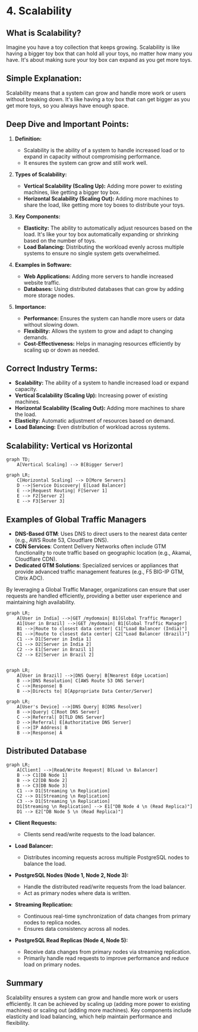 # 4. Scalability

## What is Scalability?

Imagine you have a toy collection that keeps growing. Scalability is like having a bigger toy box that can hold all your toys, no matter how many you have. It's about making sure your toy box can expand as you get more toys.

## Simple Explanation:

Scalability means that a system can grow and handle more work or users without breaking down. It's like having a toy box that can get bigger as you get more toys, so you always have enough space.

## Deep Dive and Important Points:

1. **Definition:**

   - Scalability is the ability of a system to handle increased load or to expand in capacity without compromising performance.
   - It ensures the system can grow and still work well.

2. **Types of Scalability:**

   - **Vertical Scalability (Scaling Up):** Adding more power to existing machines, like getting a bigger toy box.
   - **Horizontal Scalability (Scaling Out):** Adding more machines to share the load, like getting more toy boxes to distribute your toys.

3. **Key Components:**

   - **Elasticity:** The ability to automatically adjust resources based on the load. It's like your toy box automatically expanding or shrinking based on the number of toys.
   - **Load Balancing:** Distributing the workload evenly across multiple systems to ensure no single system gets overwhelmed.

4. **Examples in Software:**

   - **Web Applications:** Adding more servers to handle increased website traffic.
   - **Databases:** Using distributed databases that can grow by adding more storage nodes.

5. **Importance:**

   - **Performance:** Ensures the system can handle more users or data without slowing down.
   - **Flexibility:** Allows the system to grow and adapt to changing demands.
   - **Cost-Effectiveness:** Helps in managing resources efficiently by scaling up or down as needed.

## Correct Industry Terms:

- **Scalability:** The ability of a system to handle increased load or expand capacity.
- **Vertical Scalability (Scaling Up):** Increasing power of existing machines.
- **Horizontal Scalability (Scaling Out):** Adding more machines to share the load.
- **Elasticity:** Automatic adjustment of resources based on demand.
- **Load Balancing:** Even distribution of workload across systems.

## Scalability: Vertical vs Horizontal

```mermaid
graph TD;
    A[Vertical Scaling] --> B[Bigger Server]
```

```mermaid
graph LR;
    C[Horizontal Scaling] --> D[More Servers]
    D -->|Service Discovery| E[Load Balancer]
    E -->|Request Routing| F[Server 1]
    E --> F2[Server 2]
    E --> F3[Server 3]
```

## Examples of Global Traffic Managers

- **DNS-Based GTM**: Uses DNS to direct users to the nearest data center (e.g., AWS Route 53, Cloudflare DNS).
- **CDN Services**: Content Delivery Networks often include GTM functionality to route traffic based on geographic location (e.g., Akamai, Cloudflare CDN).
- **Dedicated GTM Solutions**: Specialized services or appliances that provide advanced traffic management features (e.g., F5 BIG-IP GTM, Citrix ADC).

By leveraging a Global Traffic Manager, organizations can ensure that user requests are handled efficiently, providing a better user experience and maintaining high availability.

```mermaid
graph LR;
    A[User in India] -->|GET /mydomain| B1[Global Traffic Manager]
    A1[User in Brazil] -->|GET /mydomain| B1[Global Traffic Manager]
    B1 -->|Route to closest data center| C1["Load Balancer (India)"]
    B1 -->|Route to closest data center| C2["Load Balancer (Brazil)"]
    C1 --> D1[Server in India 1]
    C1 --> D2[Server in India 2]
    C2 --> E1[Server in Brazil 1]
    C2 --> E2[Server in Brazil 2]

```

```mermaid

graph LR;
    A[User in Brazil] -->|DNS Query| B[Nearest Edge Location]
    B -->|DNS Resolution| C[AWS Route 53 DNS Server]
    C -->|Response| B
    B -->|Directs to| D[Appropriate Data Center/Server]
```

```mermaid
graph LR;
    A[User's Device] -->|DNS Query| B[DNS Resolver]
    B -->|Query| C[Root DNS Server]
    C -->|Referral| D[TLD DNS Server]
    D -->|Referral| E[Authoritative DNS Server]
    E -->|IP Address| B
    B -->|Response| A
```

## Distributed Database

```mermaid
graph LR;
    A[Client] -->|Read/Write Request| B[Load \n Balancer]
    B --> C1[DB Node 1]
    B --> C2[DB Node 2]
    B --> C3[DB Node 3]
    C1 --> D1[Streaming \n Replication]
    C2 --> D1[Streaming \n Replication]
    C3 --> D1[Streaming \n Replication]
    D1[Streaming \n Replication] --> E1["DB Node 4 \n (Read Replica)"]
    D1 --> E2["DB Node 5 \n (Read Replica)"]
```

- **Client Requests:**

  - Clients send read/write requests to the load balancer.

- **Load Balancer:**

  - Distributes incoming requests across multiple PostgreSQL nodes to balance the load.

- **PostgreSQL Nodes (Node 1, Node 2, Node 3):**

  - Handle the distributed read/write requests from the load balancer.
  - Act as primary nodes where data is written.

- **Streaming Replication:**

  - Continuous real-time synchronization of data changes from primary nodes to replica nodes.
  - Ensures data consistency across all nodes.

- **PostgreSQL Read Replicas (Node 4, Node 5):**
  - Receive data changes from primary nodes via streaming replication.
  - Primarily handle read requests to improve performance and reduce load on primary nodes.

## Summary

Scalability ensures a system can grow and handle more work or users efficiently. It can be achieved by scaling up (adding more power to existing machines) or scaling out (adding more machines). Key components include elasticity and load balancing, which help maintain performance and flexibility.
